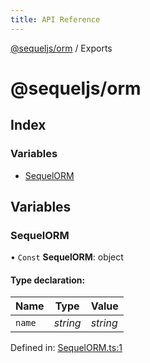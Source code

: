 ```yaml
---
title: API Reference
---
```


[@sequeljs/orm](README.md) / Exports

# @sequeljs/orm

## Index

### Variables

- [SequelORM](modules.md#sequelorm)

## Variables

### SequelORM

• `Const` **SequelORM**: object

#### Type declaration:

| Name   | Type     | Value    |
| ------ | -------- | -------- |
| `name` | _string_ | _string_ |

Defined in:
[SequelORM.ts:1](https://github.com/sequeljs/orm/blob/dc9e260/src/SequelORM.ts#L1)
